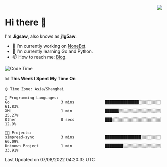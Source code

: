 <a href="#">
  <img align="right" src="https://github-readme-stats.vercel.app/api?username=j1g5awi&count_private=true&show_icons=true&title_color=80070B&text_color=B3B3B3&bg_color=212121&icon_color=80070B" />
</a>

# Hi there 👋

I'm **Jigsaw**, also knows as **j1g5aw**.

- 🔭 I’m currently working on [NoneBot](https://github.com/nonebot).
- 🌱 I’m currently learning Go and Python.
- 📫 How to reach me: [Blog](https://blog.maddestroyer.xyz/).

<!--START_SECTION:waka-->
![Code Time](http://img.shields.io/badge/Code%20Time-0%20secs-blue)

📊 **This Week I Spent My Time On** 

```text
⌚︎ Time Zone: Asia/Shanghai

💬 Programming Languages: 
Go                       3 mins              ███████████████░░░░░░░░░░   61.83% 
XML                      1 min               ██████░░░░░░░░░░░░░░░░░░░   25.27% 
Other                    0 secs              ███░░░░░░░░░░░░░░░░░░░░░░   12.9%

🐱‍💻 Projects: 
simpread-sync            3 mins              ████████████████░░░░░░░░░   66.09% 
Unknown Project          1 min               ████████░░░░░░░░░░░░░░░░░   33.91%

```


 Last Updated on 07/08/2022 04:20:33 UTC
<!--END_SECTION:waka-->
